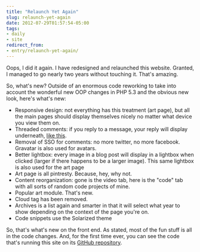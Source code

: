 ```yaml
---
title: "Relaunch Yet Again"
slug: relaunch-yet-again
date: 2012-07-29T01:57:54-05:00
tags:
- daily
- site
redirect_from:
- entry/relaunch-yet-again/
---
```

Oops, I did it again. I have redesigned and relaunched this website. Granted, I managed to go nearly two years without touching it. That's amazing.

So, what's new? Outside of an enormous code reworking to take into account the wonderful new OOP changes in PHP 5.3 and the obvious new look, here's what's new:

- Responsive design: not everything has this treatment (art page), but all the main pages should display themselves nicely no matter what device you view them on.
- Threaded comments: if you reply to a message, your reply will display underneath, [like this](http://dxprog.com/entry/useless-justification/#comments).
- Removal of SSO for comments: no more twitter, no more facebook. Gravatar is also used for avatars.
- Better lightbox: every image in a blog post will display in a lightbox when clicked (larger if there happens to be a larger image). This same lightbox is also used for the art page
- Art page is all pintresty. Because, hey, why not.
- Content reorganization: gone is the video tab, here is the "code" tab with all sorts of random code projects of mine.
- Popular art module. That's new.
- Cloud tag has been removed.
- Archives is a list again and smarter in that it will select what year to show depending on the context of the page you're on.
- Code snippets use the Solarized theme

So, that's what's new on the front end. As stated, most of the fun stuff is all in the code changes. And, for the first time ever, you can see the code that's running this site on its [GitHub repository](https://github.com/dxprog/DxCMS). 
